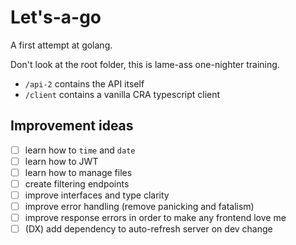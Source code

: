 # Let's-a-go
A first attempt at golang.

Don't look at the root folder, this is lame-ass one-nighter training.

* `/api-2` contains the API itself
* `/client` contains a vanilla CRA typescript client

## Improvement ideas
- [ ] learn how to `time` and `date`
- [ ] learn how to JWT
- [ ] learn how to manage files
- [ ] create filtering endpoints
- [ ] improve interfaces and type clarity
- [ ] improve error handling (remove panicking and fatalism)
- [ ] improve response errors in order to make any frontend love me
- [ ] (DX) add dependency to auto-refresh server on dev change